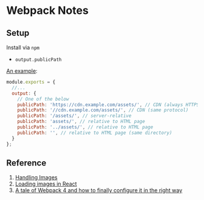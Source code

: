 # Webpack Notes

## Setup

Install via `npm`

* `output.publicPath`

[An example](https://webpack.js.org/configuration/output/):

```javascript
module.exports = {
  //...
  output: {
    // One of the below
    publicPath: 'https://cdn.example.com/assets/', // CDN (always HTTPS)
    publicPath: '//cdn.example.com/assets/', // CDN (same protocol)
    publicPath: '/assets/', // server-relative
    publicPath: 'assets/', // relative to HTML page
    publicPath: '../assets/', // relative to HTML page
    publicPath: '', // relative to HTML page (same directory)
  }
};
```

## Reference

1. [Handling Images](https://medium.com/a-beginners-guide-for-webpack-2/handling-images-e1a2a2c28f8d)
2. [Loading images in React](https://stackoverflow.com/questions/34582405/react-wont-load-local-images)
3. [A tale of Webpack 4 and how to finally configure it in the right way](https://hackernoon.com/a-tale-of-webpack-4-and-how-to-finally-configure-it-in-the-right-way-4e94c8e7e5c1)
